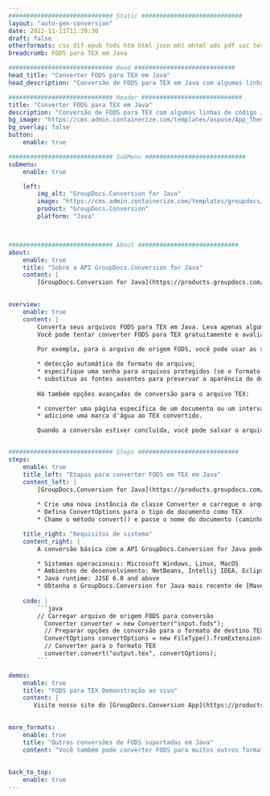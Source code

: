 ```yaml
---
############################# Static ############################
layout: "auto-gen-conversion"
date: 2022-11-11T11:39:30
draft: false
otherformats: csv dif epub fods htm html json mht mhtml ods pdf sxc tex tsv xlam xls xlsb xlsm xlsx xlt xltm xltx xml xps
breadcrumb: FODS para TEX em Java

############################# Head ############################
head_title: "Converter FODS para TEX em Java"
head_description: "Conversão de FODS para TEX em Java com algumas linhas de código. Converta mais de 160 formatos de arquivo usando a API de conversão de documentos do GroupDocs para Java"

############################# Header ############################
title: "Converter FODS para TEX em Java"
description: "Conversão de FODS para TEX com algumas linhas de código Java"
bg_image: "https://cms.admin.containerize.com/templates/aspose/App_Themes/V3/images/bg/header1.png"
bg_overlay: false
button:
    enable: true

############################# SubMenu ############################
submenu:
    enable: true

    left:
        img_alt: "GroupDocs.Conversion for Java"
        image: "https://cms.admin.containerize.com/templates/groupdocs/images/product-logos/90x90-noborder/groupdocs-conversion-java.png"
        product: "GroupDocs.Conversion"
        platform: "Java"



############################# About ############################
about:
    enable: true
    title: "Sobre a API GroupDocs.Conversion for Java"
    content: |
        [GroupDocs.Conversion for Java](https://products.groupdocs.com/conversion/java/) é uma API avançada de conversão de formato de arquivo para conversão entre formatos populares de imagem e documento, como Microsoft Office, OpenDocument, PDF, HTML, e-mail, CAD. e muito mais com apenas algumas linhas de código. A API nativa detecta automaticamente os formatos dos documentos originais e oferece muitas opções para personalizar os documentos convertidos. Juntamente com a função de extrair informações de um documento, ele também suporta o armazenamento em cache dos resultados da conversão para o disco local por padrão. No entanto, qualquer tipo de armazenamento em cache pode ser suportado pela implementação das interfaces apropriadas - Amazon S3, Dropbox, Google Drive, Windows Azure, Reddis ou quaisquer outras.
    

overview:
    enable: true
    content: |
        Converta seus arquivos FODS para TEX em Java. Leva apenas algumas linhas de código Java em qualquer plataforma de sua escolha, como Windows, Linux, macOS.
        Você pode tentar converter FODS para TEX gratuitamente e avaliar a qualidade dos resultados da conversão. Junto com scripts de conversão de arquivo simples, você pode tentar opções mais sofisticadas para carregar o arquivo de origem FODS e armazenar a saída TEX. 
        
        Por exemplo, para o arquivo de origem FODS, você pode usar as seguintes opções de carregamento:

        * detecção automática do formato do arquivo;
        * especifique uma senha para arquivos protegidos (se o formato de arquivo for compatível);
        * substitua as fontes ausentes para preservar a aparência do documento.
        
        Há também opções avançadas de conversão para o arquivo TEX:

        * converter uma página específica de um documento ou um intervalo de páginas;
        * adicione uma marca d'água ao TEX convertido.

        Quando a conversão estiver concluída, você pode salvar o arquivo TEX no caminho do arquivo local ou em qualquer armazenamento de terceiros, como FTP, Amazon S3, Google Drive, Dropbox etc. Observe - para converter FODS para TEX, você não precisa instalar nenhum software adicional, como MS Office, Open Office, Adobe Acrobat Reader etc.


############################# Steps ############################
steps:
    enable: true
    title_left: "Etapas para converter FODS em TEX em Java"
    content_left: |
        [GroupDocs.Conversion for Java](https://products.groupdocs.com/conversion/java/) permite que os desenvolvedores convertam facilmente o arquivo FODS para TEX com algumas linhas de código.
        
        * Crie uma nova instância da classe Converter e carregue o arquivo FODS com o caminho completo
        * Defina ConvertOptions para o tipo de documento como TEX
        * Chame o método convert() e passe o nome do documento (caminho completo) e formato (TEX) como parâmetro

    title_right: "Requisitos de sistema"
    content_right: |
        A conversão básica com a API GroupDocs.Conversion for Java pode ser feita com apenas algumas linhas de código. Nossas APIs são suportadas em todas as principais plataformas e sistemas operacionais. Antes de executar o código abaixo, certifique-se de ter os seguintes pré-requisitos instalados em seu sistema.

        * Sistemas operacionais: Microsoft Windows, Linux, MacOS
        * Ambientes de desenvolvimento: NetBeans, Intellij IDEA, Eclipse, etc.
        * Java runtime: J2SE 6.0 and above
        * Obtenha o GroupDocs.Conversion for Java mais recente de [Maven](https://repository.groupdocs.com/webapp/#/artifacts/browse/tree/General/repo/com/groupdocs/groupdocs-conversion)
         
    code: |
        ```java    
        // Carregar arquivo de origem FODS para conversão
          Converter converter = new Converter("input.fods");
          // Preparar opções de conversão para o formato de destino TEX
          ConvertOptions convertOptions = new FileType().fromExtension("tex").getConvertOptions();
          // Converter para o formato TEX
          converter.convert("output.tex", convertOptions);
        ```

demos:
    enable: true
    title: "FODS para TEX Demonstração ao vivo"
    content: |
       Visite nosso site do [GroupDocs.Conversion App](https://products.groupdocs.app/conversion/family) e experimente a conversão de FODS para TEX agora. A demonstração gratuita tem os seguintes benefícios
          

more_formats:
    enable: true
    title: "Outras conversões de FODS suportadas em Java"
    content: "Você também pode converter FODS para muitos outros formatos de arquivo. Por favor, veja a lista abaixo."
       
       
back_to_top:
    enable: true
---
```

